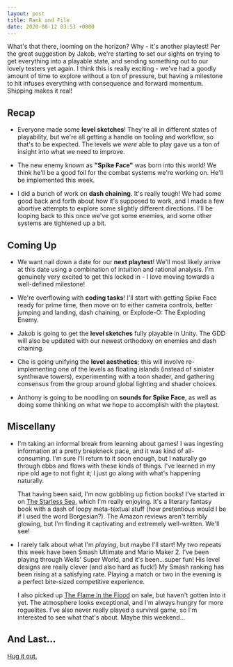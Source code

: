 ```yaml
---
layout: post
title: Rank and File
date: 2020-08-12 03:53 +0800
---
```


What's that there, looming on the horizon? Why - it's another playtest! Per the great suggestion by Jakob, we're starting to set our sights on trying to get everything into a playable state, and sending something out to our lovely testers yet again. I think this is really exciting - we've had a goodly amount of time to explore without a ton of pressure, but having a milestone to hit infuses everything with consequence and forward momentum. Shipping makes it real!

## Recap

- Everyone made some **level sketches**! They're all in different states of playability, but we're all getting a handle on tooling and workflow, so that's to be expected. The levels we *were* able to play gave us a ton of insight into what we need to improve.

- The new enemy known as **"Spike Face"** was born into this world! We think he'll be a good foil for the combat systems we're working on. He'll be implemented this week.

- I did a bunch of work on **dash chaining**. It's really tough! We had some good back and forth about how it's supposed to work, and I made a few abortive attempts to explore some slightly different directions. I'll be looping back to this once we've got some enemies, and some other systems are tightened up a bit.

## Coming Up

- We want nail down a date for our **next playtest**! We'll most likely arrive at this date using a combination of intuition and rational analysis. I'm genuinely very excited to get this locked in - I love moving towards a well-defined milestone!

- We're overflowing with **coding tasks**! I'll start with getting Spike Face ready for prime time, then move on to either camera controls, better jumping and landing, dash chaining, or Explode-O: The Exploding Enemy.

- Jakob is going to get the **level sketches** fully playable in Unity. The GDD will also be updated with our newest orthodoxy on enemies and dash chaining.

- Che is going unifying the **level aesthetics**; this will involve re-implementing one of the levels as floating islands (instead of sinister synthwave towers), experimenting with a toon shader, and gathering consensus from the group around global lighting and shader choices.

- Anthony is going to be noodling on **sounds for Spike Face**, as well as doing some thinking on what we hope to accomplish with the playtest.

## Miscellany

- I'm taking an informal break from learning about games! I was ingesting information at a pretty breakneck pace, and it was kind of all-consuming. I'm sure I'll return to it soon enough, but I naturally go through ebbs and flows with these kinds of things. I've learned in my ripe old age to not fight it; I just go along with what's happening naturally.

  That having been said, I'm now gobbling up fiction books! I've started in on [The Starless Sea](https://www.amazon.com/Starless-Sea-Novel-Erin-Morgenstern-ebook/dp/B07MQPHKSL/ref=sr_1_2?crid=24VNPCFCWVDQL&dchild=1&keywords=the+starless+sea&qid=1597255462&sprefix=the+stareless%2Caps%2C163&sr=8-2), which I'm really enjoying. It's a literary fantasy book with a dash of loopy meta-textual stuff (how pretentious would I be if I used the word Borgesian?). The Amazon reviews aren't terribly glowing, but I'm finding it captivating and extremely well-written. We'll see!

- I rarely talk about what I'm *playing*, but maybe I'll start! My two repeats this week have been Smash Ultimate and Mario Maker 2. I've been playing through Wells' Super World, and it's been...super fun! His level designs are really clever (and also hard as fuck!) My Smash ranking has been rising at a satisfying rate. Playing a match or two in the evening is a perfect bite-sized competitive experience.

  I also picked up [The Flame in the Flood](http://www.themolassesflood.com/the-flame-in-the-flood) on sale, but haven't gotten into it yet. The atmosphere looks exceptional, and I'm always hungry for more roguelites. I've also never really played a survival game, so I'm interested to see what that's about. Maybe this weekend...

## And Last...

[Hug it out.](https://media.discordapp.net/attachments/710197978543161365/742521501814882334/image0.jpg)